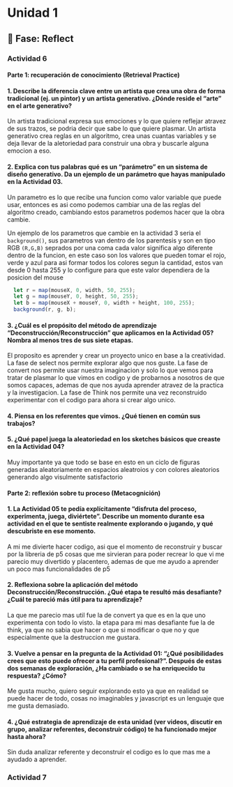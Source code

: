 # **Unidad 1**

## 🤔 Fase: Reflect

### **Actividad 6**
#### **Parte 1: recuperación de conocimiento (Retrieval Practice)**

#### 1. Describe la diferencia clave entre un artista que crea una obra de forma tradicional (ej. un pintor) y un artista generativo. ¿Dónde reside el “arte” en el arte generativo?
Un artista tradicional expresa sus emociones y lo que quiere reflejar atravez de sus trazos, se podria decir que sabe lo que quiere plasmar. Un artista generativo crea reglas en un algoritmo, crea unas cuantas variables y se deja llevar de la aletoriedad para construir una obra y buscarle alguna emocion a eso.

#### 2. Explica con tus palabras qué es un “parámetro” en un sistema de diseño generativo. Da un ejemplo de un parámetro que hayas manipulado en la Actividad 03.
Un parametro es lo que recibe una funcion como valor variable que puede usar, entonces es asi como podemos cambiar una de las reglas del algoritmo creado, cambiando estos parametros podemos hacer que la obra cambie. 

Un ejemplo de los parametros que cambie en la actividad 3 seria el `background()`, sus parametros van dentro de los parentesis y son en tipo RGB `(R,G,B)` seprados por una coma cada valor significa algo diferente dentro de la funcion, en este caso son los valores que pueden tomar el rojo, verde y azul para asi formar todos los colores segun la cantidad, estos van desde 0 hasta 255 y lo configure para que este valor dependiera de la posicion del mouse

``` js
  let r = map(mouseX, 0, width, 50, 255);
  let g = map(mouseY, 0, height, 50, 255);
  let b = map(mouseX + mouseY, 0, width + height, 100, 255);
  background(r, g, b);
```
#### 3. ¿Cuál es el propósito del método de aprendizaje “Deconstrucción/Reconstrucción” que aplicamos en la Actividad 05? Nombra al menos tres de sus siete etapas.
El proposito es aprender y crear un proyecto unico en base a la creatividad. La fase de select nos permite explorar algo que nos guste. La fase de convert nos permite usar nuestra imaginacion y solo lo que vemos para tratar de plasmar lo que vimos en codigo y de probarnos a nosotros de que somos capaces, ademas de que nos ayuda aprender atravez de la practica y la investigacion. La fase de Think nos permite una vez reconstruido experimentar con el codigo para ahora si crear algo unico.

#### 4. Piensa en los referentes que vimos. ¿Qué tienen en común sus trabajos?


#### 5. ¿Qué papel juega la aleatoriedad en los sketches básicos que creaste en la Actividad 04?
Muy importante ya que todo se base en esto en un ciclo de figuras generadas aleatoriamente en espacios aleatroios y con colores aleatorios generando algo visulmente satisfactorio

#### **Parte 2: reflexión sobre tu proceso (Metacognición)**

#### 1. La Actividad 05 te pedía explícitamente “disfruta del proceso, experimenta, juega, diviértete”. Describe un momento durante esa actividad en el que te sentiste realmente explorando o jugando, y qué descubriste en ese momento.
A mi me divierte hacer codigo, asi que el momento de reconstruir y buscar por la libreria de p5 cosas que me sirvieran para poder recrear lo que vi me parecio muy divertido y placentero, ademas de que me ayudo a aprender un poco mas funcionalidades de p5

#### 2. Reflexiona sobre la aplicación del método Deconstrucción/Reconstrucción. ¿Qué etapa te resultó más desafiante? ¿Cuál te pareció más útil para tu aprendizaje?
La que me parecio mas util fue la de convert ya que es en la que uno experimenta con todo lo visto. la etapa para mi mas desafiante fue la de think, ya que no sabia que hacer o que si modificar o que no y que especialmente que la destruccion me gustara.

#### 3. Vuelve a pensar en la pregunta de la Actividad 01: “¿Qué posibilidades crees que esto puede ofrecer a tu perfil profesional?”. Después de estas dos semanas de exploración, ¿Ha cambiado o se ha enriquecido tu respuesta? ¿Cómo?
Me gusta mucho, quiero seguir explorando esto ya que en realidad se puede hacer de todo, cosas no imaginables y javascript es un lenguaje que me gusta demasiado.

#### 4. ¿Qué estrategia de aprendizaje de esta unidad (ver videos, discutir en grupo, analizar referentes, deconstruir código) te ha funcionado mejor hasta ahora?
Sin duda analizar referente y deconstruir el codigo es lo que mas me a ayudado a aprender.

### **Actividad 7**

